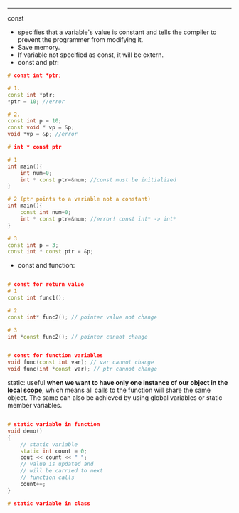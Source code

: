 ------
const
- specifies that a variable's value is constant and tells the compiler to prevent the programmer from modifying it.
- Save memory.
- If variable not specified as const, it will be extern.
- const and ptr:

```C++
# const int *ptr;

# 1.
const int *ptr;
*ptr = 10; //error

# 2.
const int p = 10;
const void * vp = &p;
void *vp = &p; //error
```

```C++
# int * const ptr

# 1
int main(){
    int num=0;
    int * const ptr=&num; //const must be initialized
}

# 2 (ptr points to a variable not a constant)
int main(){
    const int num=0;
    int * const ptr=&num; //error! const int* -> int*
}

# 3
const int p = 3;
const int * const ptr = &p; 
```
- const and function:
```C++

# const for return value
# 1
const int func1(); 

# 2
const int* func2(); // pointer value not change

# 3
int *const func2(); // pointer cannot change


# const for function variables
void func(const int var); // var cannot change
void func(int *const var); // ptr cannot change

```

static:
useful **when we want to have only one instance of our object in the local scope**, which means all calls to the function will share the same object. The same can also be achieved by using global variables or static member variables.

```C++

# static variable in function
void demo() 
{ 
	// static variable 
	static int count = 0; 
	cout << count << " "; 	
	// value is updated and 
	// will be carried to next 
	// function calls 
	count++; 
}

# static variable in class





```